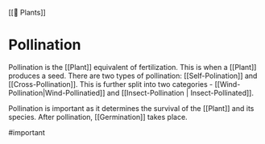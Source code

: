[[🌱 Plants]]
# Pollination
Pollination is the [[Plant]] equivalent of fertilization. This is when a [[Plant]] produces a seed. There are two types of pollination: [[Self-Polination]] and [[Cross-Pollination]].
This is further split into two categories - [[Wind-Pollination|Wind-Pollinatied]] and [[Insect-Pollination | Insect-Pollinated]].

Pollination is important as it determines the survival of the [[Plant]] and its species. After pollination, [[Germination]] takes place.

#important 